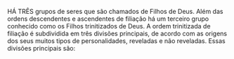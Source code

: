 ﻿HÁ TRÊS grupos de seres que são chamados de Filhos de Deus. Além das ordens descendentes e ascendentes de filiação há um terceiro grupo conhecido como os Filhos trinitizados de Deus. A ordem trinitizada de filiação é subdividida em três divisões principais, de acordo com as origens dos seus muitos tipos de personalidades, reveladas e não reveladas. Essas divisões principais são: